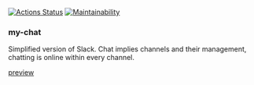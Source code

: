 [![Actions Status](https://github.com/f1eeman/frontend-project-lvl4/workflows/Node%20CI/badge.svg)](https://github.com/f1eeman/frontend-project-lvl4/actions)
[![Maintainability](https://api.codeclimate.com/v1/badges/ea2d05be5d117a104eda/maintainability)](https://codeclimate.com/github/f1eeman/frontend-project-lvl4/maintainability)
### my-chat
Simplified version of Slack. Chat implies channels and their management, chatting is online within every channel.

[preview](https://immense-cove-55043.herokuapp.com/)

<!-- The technologies used in this project are as follows:
  React
  Redux + Redux Forms
  Websockets
  Ajax, REST
  Bootsrap on React
  Deploy (heroku.com) -->
